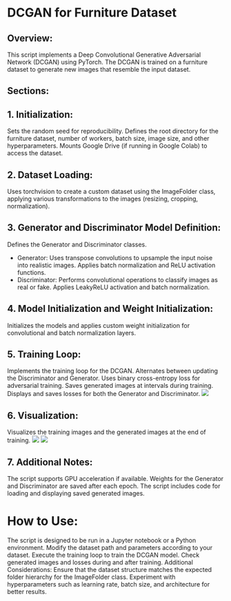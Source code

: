 # DCGAN for Furniture Dataset
## Overview:

This script implements a Deep Convolutional Generative Adversarial Network (DCGAN) using PyTorch. The DCGAN is trained on a furniture dataset to generate new images that resemble the input dataset.

## Sections:
## 1. Initialization:

Sets the random seed for reproducibility.
Defines the root directory for the furniture dataset, number of workers, batch size, image size, and other hyperparameters.
Mounts Google Drive (if running in Google Colab) to access the dataset.

## 2. Dataset Loading:

Uses torchvision to create a custom dataset using the ImageFolder class, applying various transformations to the images (resizing, cropping, normalization).

## 3. Generator and Discriminator Model Definition:

Defines the Generator and Discriminator classes.
* Generator:
Uses transpose convolutions to upsample the input noise into realistic images.
Applies batch normalization and ReLU activation functions.
* Discriminator:
Performs convolutional operations to classify images as real or fake.
Applies LeakyReLU activation and batch normalization.

## 4. Model Initialization and Weight Initialization:

Initializes the models and applies custom weight initialization for convolutional and batch normalization layers.

## 5. Training Loop:

Implements the training loop for the DCGAN.
Alternates between updating the Discriminator and Generator.
Uses binary cross-entropy loss for adversarial training.
Saves generated images at intervals during training.
Displays and saves losses for both the Generator and Discriminator.
![](https://imgur.com/1D31v6M.png)

## 6. Visualization:

Visualizes the training images and the generated images at the end of training.
![](https://imgur.com/h8YROqG.png)
![](https://imgur.com/u9VFdxH.png)

## 7. Additional Notes:

The script supports GPU acceleration if available.
Weights for the Generator and Discriminator are saved after each epoch.
The script includes code for loading and displaying saved generated images.

# How to Use:

The script is designed to be run in a Jupyter notebook or a Python environment.
Modify the dataset path and parameters according to your dataset.
Execute the training loop to train the DCGAN model.
Check generated images and losses during and after training.
Additional Considerations:
Ensure that the dataset structure matches the expected folder hierarchy for the ImageFolder class.
Experiment with hyperparameters such as learning rate, batch size, and architecture for better results.

